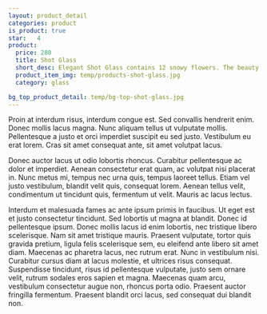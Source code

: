 ```yaml
---
layout: product_detail
categories: product
is_product: true
star:	4
product:
  price: 280
  title: Shot Glass
  short_desc: Elegant Shot Glass contains 12 snowy flowers. The beauty of the flowers radiate in all corners.
  product_item_img: temp/products-shot-glass.jpg
  category: glass

bg_top_product_detail: temp/bg-top-shot-glass.jpg
---
```


Proin at interdum risus, interdum congue est. Sed convallis hendrerit enim. Donec mollis lacus magna. Nunc aliquam tellus ut vulputate mollis. Pellentesque a justo et orci imperdiet suscipit eu sed justo. Vestibulum eu erat lorem. Cras sit amet consequat ante, sit amet volutpat lacus.

Donec auctor lacus ut odio lobortis rhoncus. Curabitur pellentesque ac dolor et imperdiet. Aenean consectetur erat quam, ac volutpat nisi placerat in. Nunc metus mi, tempus nec urna quis, tempus laoreet tellus. Etiam vel justo vestibulum, blandit velit quis, consequat lorem. Aenean tellus velit, condimentum ut tincidunt quis, fermentum ut velit. Mauris ac lacus lectus.

Interdum et malesuada fames ac ante ipsum primis in faucibus. Ut eget est et justo consectetur tincidunt. Sed lobortis ut magna at blandit. Donec id pellentesque ipsum. Donec mollis lacus id enim lobortis, nec tristique libero scelerisque. Nam sit amet tristique mauris. Praesent vulputate, tortor quis gravida pretium, ligula felis scelerisque sem, eu eleifend ante libero sit amet diam. Maecenas ac pharetra lacus, nec rutrum erat. Nunc in vestibulum nisi. Curabitur cursus diam at lacus molestie, et ultrices risus consequat. Suspendisse tincidunt, risus id pellentesque vulputate, justo sem ornare velit, rutrum sodales eros sapien et magna. Maecenas quam arcu, vestibulum consectetur augue non, rhoncus porta odio. Praesent auctor fringilla fermentum. Praesent blandit orci lacus, sed consequat dui blandit non.